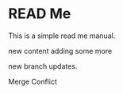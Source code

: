# READ Me


This is a simple read me manual.

new content adding some more

new branch updates.

Merge Conflict